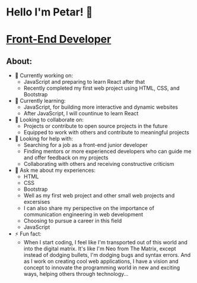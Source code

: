 # Hello I'm Petar! 👋
# [Front-End Developer](https://github.com/PetarMacedon)
## About:
- 🔭 Currently working on:
  - JavaScript and preparing to learn React after that
  - Recently completed my first web project using HTML, CSS, and Bootstrap
- 🌱 Currently learning:
  - JavaScript, for building more interactive and dynamic websites
  - After JavaScript, I will countinue to learn React
- 👯 Looking to collaborate on:
  - Projects or contribute to open source projects in the future
  - Equipped to work with others and contribute to meaningful projects
- 🤔 Looking for help with:
  - Searching for a job as a front-end junior developer 
  - Finding mentors or more experienced developers who can guide me and offer feedback on my projects
  - Collaborating with others and receiving constructive criticism
- 💬 Ask me about my experiences:
  - HTML
  - CSS
  - Bootstrap
  - Well as my first web project and other small web projects and excersises
  - I can also share my perspective on the importance of communication engineering in web development
  - Choosing to pursue a career in this field
  - JavaScript
- ⚡ Fun fact: 
  - When I start coding, I feel like I'm transported out of this world and into the digital matrix. It's like I'm Neo from The Matrix, except instead of dodging bullets, I'm dodging bugs and syntax errors. And as I work on creating cool web applications, I have a vision and concept to innovate the programming world in new and exciting ways, helping others through technology...
